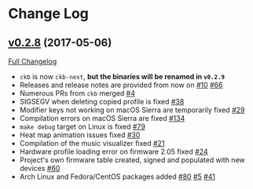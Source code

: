 # Change Log

## [v0.2.8](https://github.com/mattanger/ckb-next/tree/v0.2.8) (2017-05-06)
[Full Changelog](https://github.com/mattanger/ckb-next/compare/v0.2.7...v0.2.8)

- `ckb` is now `ckb-next`, __but the binaries will be renamed in `v0.2.9`__
- Releases and release notes are provided from now on [\#10](https://github.com/mattanger/ckb-next/issues/10) [\#66](https://github.com/mattanger/ckb-next/issues/66)
- Numerous PRs from `ckb` merged [\#4](https://github.com/mattanger/ckb-next/issues/4)
- SIGSEGV when deleting copied profile is fixed [\#38](https://github.com/mattanger/ckb-next/issues/38)
- Modifier keys not working on macOS Sierra are temporarily fixed [\#29](https://github.com/mattanger/ckb-next/issues/29)
- Compilation errors on macOS Sierra are fixed [\#134](https://github.com/mattanger/ckb-next/issues/134)
- `make debug` target on Linux is fixed [\#79](https://github.com/mattanger/ckb-next/issues/79)
- Heat map animation issues fixed [\#30](https://github.com/mattanger/ckb-next/issues/30)
- Compilation of the music visualizer fixed [\#21](https://github.com/mattanger/ckb-next/issues/21)
- Hardware profile loading error on firmware 2.05 fixed [\#24](https://github.com/mattanger/ckb-next/pull/24)
- Project's own firmware table created, signed and populated with new devices [\#60](https://github.com/mattanger/ckb-next/pull/60)
- Arch Linux and Fedora/CentOS packages added [\#80](https://github.com/mattanger/ckb-next/pull/80) [\#5](https://github.com/mattanger/ckb-next/issues/5) [\#41](https://github.com/mattanger/ckb-next/pull/41)
